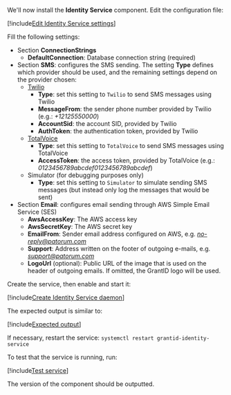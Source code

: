 ﻿We'll now install the **Identity Service** component. Edit the configuration file:

[!include[Edit Identity Service settings](../../../../../../includes/grant-id/linux/edit-settings-identity-service.md)]

Fill the following settings:

* Section **ConnectionStrings**
  * **DefaultConnection**: Database connection string (required)
* Section **SMS**: configures the SMS sending. The setting **Type** defines which provider should be used, and the remaining settings depend on the provider chosen:
  * [Twilio](https://www.twilio.com/)
    * **Type**: set this setting to `Twilio` to send SMS messages using Twilio
    * **MessageFrom**: the sender phone number provided by Twilio (e.g.: *+12125550000*)
    * **AccountSid**: the account SID, provided by Twilio
    * **AuthToken**: the authentication token, provided by Twilio
  * [TotalVoice](https://totalvoice.com.br/)
    * **Type**: set this setting to `TotalVoice` to send SMS messages using TotalVoice
    * **AccessToken**: the access token, provided by TotalVoice (e.g.: *0123456789abcdef0123456789abcdef*)
  * Simulator (for debugging purposes only)
    * **Type**: set this setting to `Simulator` to simulate sending SMS messages (but instead only log the messages that would be sent)
* Section **Email**: configures email sending through AWS Simple Email Service (SES)
  * **AwsAccessKey**: The AWS access key
  * **AwsSecretKey**: The AWS secret key
  * **EmailFrom**: Sender email address configured on AWS, e.g. *no-reply@patorum.com*
  * **Support**: Address written on the footer of outgoing e-mails, e.g. *support@patorum.com*
  * **LogoUrl** (optional): Public URL of the image that is used on the header of outgoing emails. If omitted, the GrantID logo will be used.

Create the service, then enable and start it:

[!include[Create Identity Service daemon](../../../../../../includes/grant-id/linux/create-daemon-identity-service.md)]

The expected output is similar to:

[!include[Expected output](../../../../../../includes/grant-id/linux/start-output-identity-service.md)]

If necessary, restart the service: `systemctl restart grantid-identity-service`

To test that the service is running, run:

[!include[Test service](../../../../../../includes/grant-id/linux/test-daemon-identity-service.md)]

The version of the component should be outputted.
